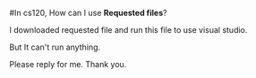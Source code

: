 #In cs120, How can I use __Requested files__?

I downloaded requested file and run this file to use visual studio.

But It can't run anything.

Please reply for me. Thank you.
